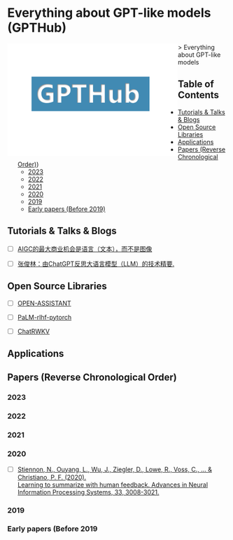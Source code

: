 # Everything about GPT-like models (GPTHub)
<img src="files/gpthub.png" alt="GPT" style="float:left;width:390px;"/>
> Everything about GPT-like models


## Table of Contents

- [Tutorials & Talks & Blogs](#tutorials--talks--blogs)
- [Open Source Libraries](#open-source-libraries)
- [Applications](#applications)
- [Papers (Reverse Chronological Order)](#papers-reverse-chronological-order))
    - [2023](#2023)
    - [2022](#2022)
    - [2021](#2021)
    - [2020](#2020)
    - [2019](#2019)
    - [Early papers (Before 2019)](#early-papers-before-2019)   


## Tutorials & Talks & Blogs

- [ ] [AIGC的最大商业机会是语言（文本），而不是图像](https://mp.weixin.qq.com/s/yJ-dZVIfpuoyofa60kY27A)
- [ ] [张俊林：由ChatGPT反思大语言模型（LLM）的技术精要.](https://mp.weixin.qq.com/s/eMrv15yOO0oYQ-o-wiuSyw)


## Open Source Libraries

- [ ] [OPEN-ASSISTANT](https://github.com/LAION-AI/Open-Assistant)
- [ ] [PaLM-rlhf-pytorch](https://github.com/lucidrains/PaLM-rlhf-pytorch)
- [ ] [ChatRWKV](https://github.com/BlinkDL/ChatRWKV)



## Applications


## Papers (Reverse Chronological Order)

### 2023

### 2022

### 2021

### 2020

- [ ] [Stiennon, N., Ouyang, L., Wu, J., Ziegler, D., Lowe, R., Voss, C., ... & Christiano, P. F. (2020). \
Learning to summarize with human feedback. Advances in Neural Information Processing Systems, 33, 3008-3021.](https://proceedings.neurips.cc/paper/2020/hash/1f89885d556929e98d3ef9b86448f951-Abstract.html)

### 2019

### Early papers (Before 2019
